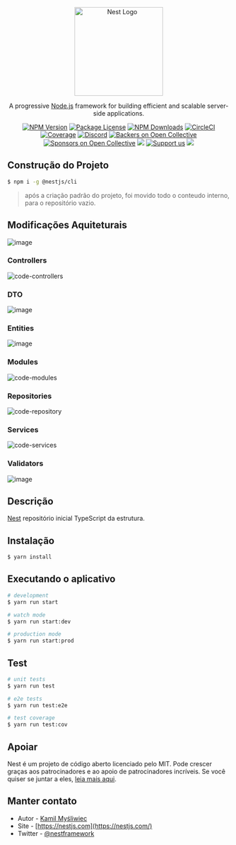 <p align="center">
  <a href="http://nestjs.com/" target="blank"><img src="https://nestjs.com/img/logo-small.svg" width="200" alt="Nest Logo" /></a>
</p>

[circleci-image]: https://img.shields.io/circleci/build/github/nestjs/nest/master?token=abc123def456
[circleci-url]: https://circleci.com/gh/nestjs/nest

  <p align="center">A progressive <a href="http://nodejs.org" target="_blank">Node.js</a> framework for building efficient and scalable server-side applications.</p>
    <p align="center">
<a href="https://www.npmjs.com/~nestjscore" target="_blank"><img src="https://img.shields.io/npm/v/@nestjs/core.svg" alt="NPM Version" /></a>
<a href="https://www.npmjs.com/~nestjscore" target="_blank"><img src="https://img.shields.io/npm/l/@nestjs/core.svg" alt="Package License" /></a>
<a href="https://www.npmjs.com/~nestjscore" target="_blank"><img src="https://img.shields.io/npm/dm/@nestjs/common.svg" alt="NPM Downloads" /></a>
<a href="https://circleci.com/gh/nestjs/nest" target="_blank"><img src="https://img.shields.io/circleci/build/github/nestjs/nest/master" alt="CircleCI" /></a>
<a href="https://coveralls.io/github/nestjs/nest?branch=master" target="_blank"><img src="https://coveralls.io/repos/github/nestjs/nest/badge.svg?branch=master#9" alt="Coverage" /></a>
<a href="https://discord.gg/G7Qnnhy" target="_blank"><img src="https://img.shields.io/badge/discord-online-brightgreen.svg" alt="Discord"/></a>
<a href="https://opencollective.com/nest#backer" target="_blank"><img src="https://opencollective.com/nest/backers/badge.svg" alt="Backers on Open Collective" /></a>
<a href="https://opencollective.com/nest#sponsor" target="_blank"><img src="https://opencollective.com/nest/sponsors/badge.svg" alt="Sponsors on Open Collective" /></a>
  <a href="https://paypal.me/kamilmysliwiec" target="_blank"><img src="https://img.shields.io/badge/Donate-PayPal-ff3f59.svg"/></a>
    <a href="https://opencollective.com/nest#sponsor"  target="_blank"><img src="https://img.shields.io/badge/Support%20us-Open%20Collective-41B883.svg" alt="Support us"></a>
  <a href="https://twitter.com/nestframework" target="_blank"><img src="https://img.shields.io/twitter/follow/nestframework.svg?style=social&label=Follow"></a>
</p>
  <!--[![Backers on Open Collective](https://opencollective.com/nest/backers/badge.svg)](https://opencollective.com/nest#backer)
  [![Sponsors on Open Collective](https://opencollective.com/nest/sponsors/badge.svg)](https://opencollective.com/nest#sponsor)-->

## Construção do Projeto

```bash
$ npm i -g @nestjs/cli
```

> após a criação padrão do projeto, foi movido todo o conteudo interno, para o repositório vazio.

## Modificações Aquiteturais

![image](https://github.com/user-attachments/assets/69d64584-13d2-4d71-920d-6e4a19120e29)

### Controllers
![code-controllers](https://github.com/daniloopinheiro/ApiRestNodeNest/assets/64677271/abdf0322-d170-4176-8dc9-678ec8ceb622)

### DTO
![image](https://github.com/user-attachments/assets/7c801b92-ee6c-418b-b48e-2f0fbc948360)

### Entities
![image](https://github.com/user-attachments/assets/fb25183d-4f94-432d-a18d-5746c9326f48)

### Modules
![code-modules](https://github.com/daniloopinheiro/ApiRestNodeNest/assets/64677271/1ac36450-4e99-41bb-98fe-7926b851334f)

### Repositories
![code-repository](https://github.com/daniloopinheiro/ApiRestNodeNest/assets/64677271/ee41e44d-134a-4d0b-a398-fb01f70d30cd)

### Services
![code-services](https://github.com/daniloopinheiro/ApiRestNodeNest/assets/64677271/ae24bb82-4b5e-4043-8741-1e2d55896847)

### Validators
![image](https://github.com/user-attachments/assets/b08e7a24-71f5-4888-83c3-bc2a12447436)

## Descrição

[Nest](https://github.com/nestjs/nest) repositório inicial TypeScript da estrutura.

## Instalação

```bash
$ yarn install
```

## Executando o aplicativo

```bash
# development
$ yarn run start

# watch mode
$ yarn run start:dev

# production mode
$ yarn run start:prod
```

## Test

```bash
# unit tests
$ yarn run test

# e2e tests
$ yarn run test:e2e

# test coverage
$ yarn run test:cov
```

## Apoiar

Nest é um projeto de código aberto licenciado pelo MIT. Pode crescer graças aos patrocinadores e ao apoio de patrocinadores incríveis. Se você quiser se juntar a eles, [leia mais aqui](https://docs.nestjs.com/support).

## Manter contato

- Autor - [Kamil Myśliwiec](https://kamilmysliwiec.com)
- Site - [https://nestjs.com](https://nestjs.com/)
- Twitter - [@nestframework](https://twitter.com/nestframework)
